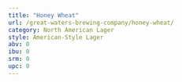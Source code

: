 ```yaml
---
title: "Honey Wheat"
url: /great-waters-brewing-company/honey-wheat/
category: North American Lager
style: American-Style Lager
abv: 0
ibu: 0
srm: 0
upc: 0
---
```


